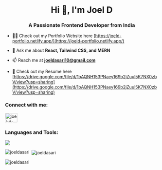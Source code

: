 <h1 align="center">Hi 👋, I'm Joel D</h1>
<h3 align="center">A Passionate Frontend Developer from India</h3>

- 👨‍💻 Check out my Portfolio Website here [https://joeld-portfolio.netlify.app/](https://joeld-portfolio.netlify.app/)

- 💬 Ask me about **React, Tailwind CSS, and MERN**

- 📫 Reach me at **joeldasari10@gmail.com**

- 📄 Check out my Resume here [https://drive.google.com/file/d/1bAQNH153PNaey169b2jZuul5K7NX0zbV/view?usp=sharing](https://drive.google.com/file/d/1bAQNH153PNaey169b2jZuul5K7NX0zbV/view?usp=sharing)

<h3 align="left">Connect with me:</h3>
<p align="left">
<a href="https://linkedin.com/in/joel-d-244713285" target="blank"><img align="center" src="https://skillicons.dev/icons?i=linkedin" alt="joel-d-244713285" height="30" width="40" /></a>
</p>

<h3 align="left">Languages and Tools:</h3>
<p align="left"><img src="https://skillicons.dev/icons?i=html,css,sass,javascript,react,tailwindcss,nodejs,expressjs,mongodb,firebase,postman"/> </p>

<p><img align="left" src="https://github-readme-stats.vercel.app/api/top-langs?username=joeldasari&show_icons=true&locale=en&layout=compact&cache_seconds=0" alt="joeldasari" /></p>

<p>&nbsp;<img align="center" src="https://github-readme-stats.vercel.app/api?username=joeldasari&show_icons=true&locale=en&cache_seconds=0" alt="joeldasari" /></p>

<p><img align="center" src="https://github-readme-streak-stats.herokuapp.com/?user=joeldasari&cache_seconds=0" alt="joeldasari" /></p>
